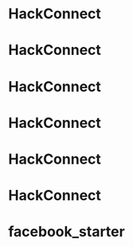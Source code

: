 # HackConnect
# HackConnect
# HackConnect
# HackConnect
# HackConnect
# HackConnect
# facebook_starter
